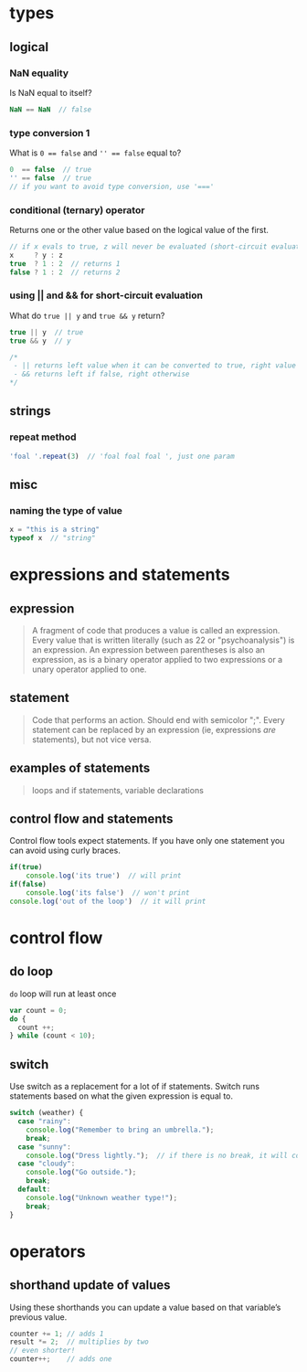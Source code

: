 # types

## logical

### NaN equality
Is NaN equal to itself?
```javascript
NaN == NaN  // false
```

### type conversion 1
What is `0 == false` and `'' == false` equal to?
```javascript
0  == false  // true
'' == false  // true
// if you want to avoid type conversion, use '==='
```

### conditional (ternary) operator
Returns one or the other value based on the logical value of the first.
```javascript
// if x evals to true, z will never be evaluated (short-circuit evaluation)
x     ? y : z
true  ? 1 : 2  // returns 1
false ? 1 : 2  // returns 2
```

### using || and && for short-circuit evaluation 
What do `true || y` and `true && y` return?
```javascript
true || y  // true
true && y  // y

/*
 - || returns left value when it can be converted to true, right value otherwise. Use for defaults: if left can smt be empty, fall back on right
 - && returns left if false, right otherwise
*/
```

## strings

### repeat method
```javascript
'foal '.repeat(3)  // 'foal foal foal ', just one param
```

## misc

### naming the type of value
```javascript
x = "this is a string"
typeof x  // "string"
```

# expressions and statements

## expression
> A fragment of code that produces a value is called an expression. Every value that is written literally (such as 22 or "psychoanalysis") is an expression. An expression between parentheses is also an expression, as is a binary operator applied to two expressions or a unary operator applied to one.

## statement
> Code that performs an action. Should end with semicolor ";". Every statement can be replaced by an expression (ie, expressions *are* statements), but not vice versa.

## examples of statements
> loops and if statements, variable declarations 

## control flow and statements
Control flow tools expect statements. If you have only one statement you can avoid using curly braces.

```javascript
if(true)
    console.log('its true')  // will print
if(false)
    console.log('its false')  // won't print
console.log('out of the loop')  // it will print
```

# control flow

## do loop
`do` loop will run at least once

```javascript
var count = 0;
do {
  count ++;
} while (count < 10);
```

## switch
Use switch as a replacement for a lot of if statements. Switch runs statements based on what the given expression is equal to.
```javascript
switch (weather) {
  case "rainy":
    console.log("Remember to bring an umbrella.");
    break;
  case "sunny":
    console.log("Dress lightly.");  // if there is no break, it will continue
  case "cloudy":
    console.log("Go outside.");
    break;
  default:
    console.log("Unknown weather type!");
    break;
}
```

# operators

## shorthand update of values
Using these shorthands you can update a value based on that variable’s previous value.

```javascript
counter += 1; // adds 1
result *= 2;  // multiplies by two
// even shorter!
counter++;    // adds one
```

